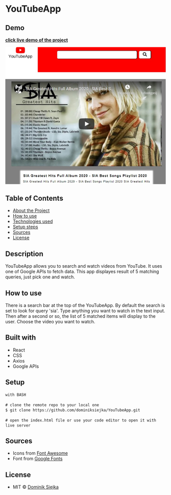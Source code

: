 # YouTubeApp

## Demo

[**click live demo of the project**](https://dominiksiejka.github.io/YouTubeApp/)

![YouTubeApp preview](./src/assets/youtube.jpg)

## Table of Contents

- [About the Project](#description)
- [How to use](#how-to-use)
- [Technologies used](#built-with)
- [Setup steps](#setup)
- [Sources](#sources)
- [License](#license)

## Description

YouTubeApp allows you to search and watch videos from YouTube. It uses one of Google APIs to fetch data.
This app displayes result of 5 matching queries, just pick one and watch.

## How to use

There is a search bar at the top of the YouTubeApp. By default the search is set to look for query 'sia'. Type anything you want to watch in the text input. Then after a second or so, the list of 5 matched items will display to the user. Choose the video you want to watch.

## Built with

- React
- CSS
- Axios
- Google APIs

## Setup

```
with BASH

# clone the remote repo to your local one
$ git clone https://github.com/dominiksiejka/YouTubeApp.git

# open the index.html file or use your code editor to open it with live server

```

## Sources

- Icons from [Font Awesome ](https://fontawesome.com)
- Font from [Google Fonts ](https://fonts.google.com/)

## License

- MIT © [Dominik Siejka ](https://github.com/dominiksiejka/YouTubeApp)
